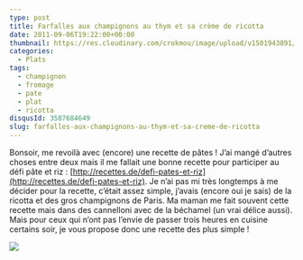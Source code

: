 ```yaml
---
type: post
title: Farfalles aux champignons au thym et sa crème de ricotta
date: 2011-09-06T19:22:00+00:00
thumbnail: https://res.cloudinary.com/crokmou/image/upload/v1501943891/Farfalle-aux-champignons.jpg
categories: 
  - Plats
tags: 
  - champignon
  - fromage
  - pate
  - plat
  - ricotta
disqusId: 3587684649
slug: farfalles-aux-champignons-au-thym-et-sa-creme-de-ricotta
---
```


Bonsoir, me revoilà avec (encore) une recette de pâtes ! J’ai mangé d’autres choses entre deux mais il me fallait une bonne recette pour participer au défi pâte et riz : [http://recettes.de/defi-pates-et-riz](http://recettes.de/defi-pates-et-riz). Je n’ai pas mi très longtemps à me décider pour la recette, c’était assez simple, j’avais (encore oui je sais) de la ricotta et des gros champignons de Paris. Ma maman me fait souvent cette recette mais dans des cannelloni avec de la béchamel (un vrai délice aussi). Mais pour ceux qui n’ont pas l’envie de passer trois heures en cuisine certains soir, je vous propose donc une recette des plus simple !

[![](http://1.bp.blogspot.com/-Qt498OKy9BQ/TqmjTVT2alI/AAAAAAAABBM/3PhGCTL1uYk/s1600/farfalles+champi.jpg)](http://1.bp.blogspot.com/-Qt498OKy9BQ/TqmjTVT2alI/AAAAAAAABBM/3PhGCTL1uYk/s1600/farfalles+champi.jpg)